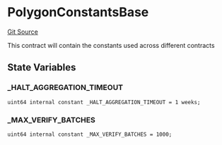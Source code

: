 # PolygonConstantsBase
[Git Source](https://github.com/agglayer/agglayer-contracts/blob/112a010b7c8b14335e5fe1a9bffc11bd2459df05/contracts/v2/lib/PolygonConstantsBase.sol)

This contract will contain the constants used across different contracts


## State Variables
### _HALT_AGGREGATION_TIMEOUT

```solidity
uint64 internal constant _HALT_AGGREGATION_TIMEOUT = 1 weeks;
```


### _MAX_VERIFY_BATCHES

```solidity
uint64 internal constant _MAX_VERIFY_BATCHES = 1000;
```


